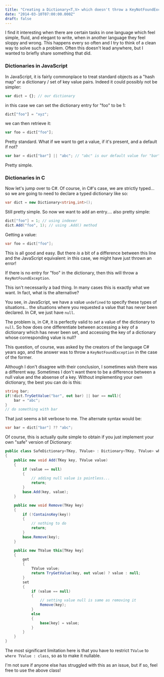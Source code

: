 ```yaml
---
title: "Creating a Dictionary<T,V> which doesn't throw a KeyNotFoundException"
date: "2014-03-10T07:00:00.000Z"
draft: false
---
```


I find it interesting when there are certain tasks in one language which feel simple, fluid, and elegant to write, when in another language they feel sloppy and wrong. This happens every so often and I try to think of a clean way to solve such a problem. Often this doesn't lead anywhere, but I wanted to briefly share something that did.

### Dictionaries in JavaScript

In JavaScript, it is fairly commonplace to treat standard objects as a "hash map" or a dictionary / set of key value pairs. Indeed it could possibly not be simpler:

```js
var dict = {}; // our dictionary
```

in this case we can set the dictionary entry for "foo" to be 1:

```js
dict["foo"] = "xyz";
```

we can then retrieve it:

```js
var foo = dict["foo"];
```

Pretty standard. What if we want to get a value, if it's present, and a default if not?

```js
var bar = dict["bar"] || "abc"; // "abc" is our default value for "bar"
```

Pretty simple.

### Dictionaries in C

Now let's jump over to C#. Of course, in C#'s case, we are strictly typed... so we are going to need to declare a typed dictionary like so:

```csharp
var dict = new Dictionary<string,int>();
```

Still pretty simple. So now we want to add an entry.... also pretty simple:

```csharp
dict["foo"] = 1; // using indexer
dict.Add("foo", 1); // using .Add() method
```

Getting a value:

```csharp
var foo = dict["foo"];
```

This is all good and easy. But there _is_ a bit of a difference between this line and the JavaScript equivalent: in this case, we might have just thrown an error!

If there is no entry for "foo" in the dictionary, then this will throw a `KeyNotFoundException`.

This isn't necessarily a bad thing. In many cases this is exactly what we want. In fact, what is the alternative?

You see, in JavaScript, we have a value `undefined` to specify these types of situations... the situations where you requested a value that has never been declared. In C#, we just have `null`.

The problem is, in C#, it is perfectly valid to _set_ a value of the dictionary to `null`. So how does one differentiate between accessing a key of a dictionary which has never been set, and accessing the key of a dictionary whose corresponding value is null?

This question, of course, was asked by the creators of the language C# years ago, and the answer was to throw a `KeyNotFoundException` in the case of the former.

Although I don't disagree with their conclusion, I sometimes wish there was a different way. Sometimes I don't want there to be a difference between a null value and the absense of a key. Without implementing your own dictionary, the best you can do is this:

```csharp
string bar;
if(!dict.TryGetValue("bar", out bar) || bar == null){
    bar = "abc";
}
// do something with bar
```

That just seems a bit verbose to me. The alternate syntax would be:

```csharp
var bar = dict["bar"] ?? "abc";
```

Of course, this is actually quite simple to obtain if you just implement your own "safe" version of Dictionary:

```csharp
public class SafeDictionary<TKey, TValue> : Dictionary<TKey, TValue> where TValue : class
{
    public new void Add(TKey key, TValue value)
    {
        if (value == null)
        {
            // adding null value is pointless...
            return;
        }
        base.Add(key, value);
    }

    public new void Remove(TKey key)
    {
        if (!ContainsKey(key))
        {
            // nothing to do
            return;
        }
        base.Remove(key);
    }

    public new TValue this[TKey key]
    {
        get
        {
            TValue value;
            return TryGetValue(key, out value) ? value : null;
        }
        set
        {
            if (value == null)
            {
                // setting value null is same as removing it
                Remove(key);
            }
            else
            {
                base[key] = value;
            }
        }
    }
}
```

The most significant limitation here is that you have to restrict `TValue` to `where TValue : class`, so as to make it nullable.

I'm not sure if anyone else has struggled with this as an issue, but if so, feel free to use the above class!
